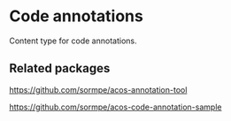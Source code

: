 # Code annotations

Content type for code annotations.

## Related packages

https://github.com/sormpe/acos-annotation-tool

https://github.com/sormpe/acos-code-annotation-sample
